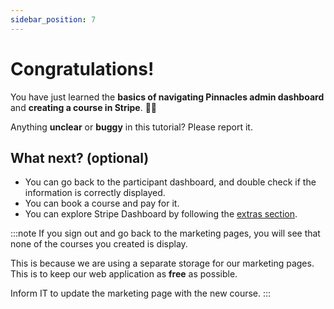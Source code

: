 ```yaml
---
sidebar_position: 7
---
```


# Congratulations!

You have just learned the **basics of navigating Pinnacles admin dashboard** and **creating a course in Stripe**. 🥳🎉

Anything **unclear** or **buggy** in this tutorial? Please report it.

## What next? (optional)
- You can go back to the participant dashboard, and double check if the information is correctly displayed.
- You can book a course and pay for it.
- You can explore Stripe Dashboard by following the [extras section](/docs/admin-extras/extra-navigating-stripe-dashboard).


:::note
If you sign out and go back to the marketing pages, you will see that none of the courses you created is display.

This is because we are using a separate storage for our marketing pages. This is to keep our web application as **free** as possible.

Inform IT to update the marketing page with the new course.
:::
